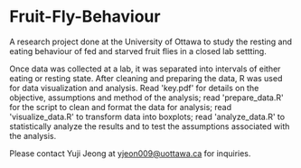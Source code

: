 # Fruit-Fly-Behaviour
A research project done at the University of Ottawa to study the resting and eating behaviour of fed and starved fruit flies in a closed lab settting.

Once data was collected at a lab, it was separated into intervals of either eating or resting state. After cleaning and preparing the data, R was used for data visualization and analysis. Read 'key.pdf' for details on the objective, assumptions and method of the analysis; read 'prepare_data.R' for the script to clean and format the data for analysis; read 'visualize_data.R' to transform data into boxplots; read 'analyze_data.R' to statistically analyze the results and to test the assumptions associated with the analysis.

Please contact Yuji Jeong at yjeon009@uottawa.ca for inquiries.
